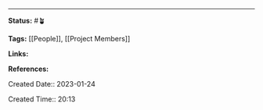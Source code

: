 
---
**Status:**
#🪴 

**Tags:**
[[People]], [[Project Members]]

**Links:**

**References:**

Created Date:: 2023-01-24

Created Time:: 20:13